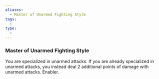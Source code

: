 ```yaml
---
aliases:
  - Master of Unarmed Fighting Style
tags:
  - 
type:
  - 
---
```

### Master of Unarmed Fighting Style

You are specialized in unarmed attacks. If you are already specialized in unarmed attacks, you instead deal 2 additional points of damage with unarmed attacks. Enabler.